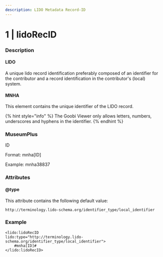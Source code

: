 ```yaml
---
description: LIDO Metadata Record-ID
---
```


# 1 \| lidoRecID

### Description

#### LIDO

A unique lido record identification preferably composed of an identifier for the contributor and a record identification in the contributor's \(local\) system.

#### MNHA

This element contains the unique identifier of the LIDO record.

{% hint style="info" %}
The Goobi Viewer only allows letters, numbers, underscores and hyphens in the identifier.
{% endhint %}

### MuseumPlus

ID

Format: mnha\[ID\]

Example: mnha38837

### Attributes

#### @type

This attribute contains the following default value:

`http://terminology.lido-schema.org/identifier_type/local_identifier`

### **Example**

```markup
<lido:lidoRecID 
lido:type="http://terminology.lido-schema.org/identifier_type/local_identifier">
    #mnha[ID]#
</lido:lidoRecID>
```



